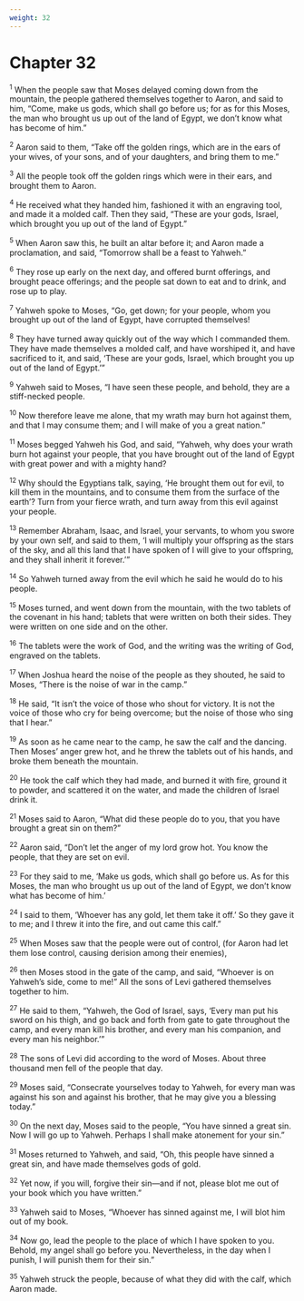 ```yaml
---
weight: 32
---
```


# Chapter 32

<sup>1</sup> When the people saw that Moses delayed coming down from the mountain, the people gathered themselves together to Aaron, and said to him, “Come, make us gods, which shall go before us; for as for this Moses, the man who brought us up out of the land of Egypt, we don’t know what has become of him.” 

<sup>2</sup> Aaron said to them, “Take off the golden rings, which are in the ears of your wives, of your sons, and of your daughters, and bring them to me.” 

<sup>3</sup> All the people took off the golden rings which were in their ears, and brought them to Aaron. 

<sup>4</sup> He received what they handed him, fashioned it with an engraving tool, and made it a molded calf. Then they said, “These are your gods, Israel, which brought you up out of the land of Egypt.” 

<sup>5</sup> When Aaron saw this, he built an altar before it; and Aaron made a proclamation, and said, “Tomorrow shall be a feast to Yahweh.” 

<sup>6</sup> They rose up early on the next day, and offered burnt offerings, and brought peace offerings; and the people sat down to eat and to drink, and rose up to play. 

<sup>7</sup> Yahweh spoke to Moses, “Go, get down; for your people, whom you brought up out of the land of Egypt, have corrupted themselves! 

<sup>8</sup> They have turned away quickly out of the way which I commanded them. They have made themselves a molded calf, and have worshiped it, and have sacrificed to it, and said, ‘These are your gods, Israel, which brought you up out of the land of Egypt.’” 

<sup>9</sup> Yahweh said to Moses, “I have seen these people, and behold, they are a stiff-necked people. 

<sup>10</sup> Now therefore leave me alone, that my wrath may burn hot against them, and that I may consume them; and I will make of you a great nation.” 

<sup>11</sup> Moses begged Yahweh his God, and said, “Yahweh, why does your wrath burn hot against your people, that you have brought out of the land of Egypt with great power and with a mighty hand? 

<sup>12</sup> Why should the Egyptians talk, saying, ‘He brought them out for evil, to kill them in the mountains, and to consume them from the surface of the earth’? Turn from your fierce wrath, and turn away from this evil against your people. 

<sup>13</sup> Remember Abraham, Isaac, and Israel, your servants, to whom you swore by your own self, and said to them, ‘I will multiply your offspring as the stars of the sky, and all this land that I have spoken of I will give to your offspring, and they shall inherit it forever.’” 

<sup>14</sup> So Yahweh turned away from the evil which he said he would do to his people. 

<sup>15</sup> Moses turned, and went down from the mountain, with the two tablets of the covenant in his hand; tablets that were written on both their sides. They were written on one side and on the other. 

<sup>16</sup> The tablets were the work of God, and the writing was the writing of God, engraved on the tablets. 

<sup>17</sup> When Joshua heard the noise of the people as they shouted, he said to Moses, “There is the noise of war in the camp.” 

<sup>18</sup> He said, “It isn’t the voice of those who shout for victory. It is not the voice of those who cry for being overcome; but the noise of those who sing that I hear.” 

<sup>19</sup> As soon as he came near to the camp, he saw the calf and the dancing. Then Moses’ anger grew hot, and he threw the tablets out of his hands, and broke them beneath the mountain. 

<sup>20</sup> He took the calf which they had made, and burned it with fire, ground it to powder, and scattered it on the water, and made the children of Israel drink it. 

<sup>21</sup> Moses said to Aaron, “What did these people do to you, that you have brought a great sin on them?” 

<sup>22</sup> Aaron said, “Don’t let the anger of my lord grow hot. You know the people, that they are set on evil. 

<sup>23</sup> For they said to me, ‘Make us gods, which shall go before us. As for this Moses, the man who brought us up out of the land of Egypt, we don’t know what has become of him.’ 

<sup>24</sup> I said to them, ‘Whoever has any gold, let them take it off.’ So they gave it to me; and I threw it into the fire, and out came this calf.” 

<sup>25</sup> When Moses saw that the people were out of control, (for Aaron had let them lose control, causing derision among their enemies), 

<sup>26</sup> then Moses stood in the gate of the camp, and said, “Whoever is on Yahweh’s side, come to me!” All the sons of Levi gathered themselves together to him. 

<sup>27</sup> He said to them, “Yahweh, the God of Israel, says, ‘Every man put his sword on his thigh, and go back and forth from gate to gate throughout the camp, and every man kill his brother, and every man his companion, and every man his neighbor.’” 

<sup>28</sup> The sons of Levi did according to the word of Moses. About three thousand men fell of the people that day. 

<sup>29</sup> Moses said, “Consecrate yourselves today to Yahweh, for every man was against his son and against his brother, that he may give you a blessing today.” 

<sup>30</sup> On the next day, Moses said to the people, “You have sinned a great sin. Now I will go up to Yahweh. Perhaps I shall make atonement for your sin.” 

<sup>31</sup> Moses returned to Yahweh, and said, “Oh, this people have sinned a great sin, and have made themselves gods of gold. 

<sup>32</sup> Yet now, if you will, forgive their sin—and if not, please blot me out of your book which you have written.” 

<sup>33</sup> Yahweh said to Moses, “Whoever has sinned against me, I will blot him out of my book. 

<sup>34</sup> Now go, lead the people to the place of which I have spoken to you. Behold, my angel shall go before you. Nevertheless, in the day when I punish, I will punish them for their sin.” 

<sup>35</sup> Yahweh struck the people, because of what they did with the calf, which Aaron made. 


